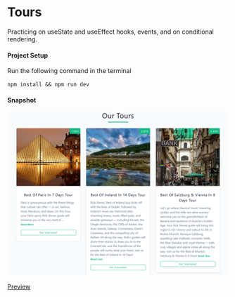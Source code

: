# Tours

Practicing on useState and useEffect hooks, events, and on conditional rendering.

#### Project Setup

Run the following command in the terminal

```
npm install && npm run dev
```

#### Snapshot

![Screenshot](screenshot.png)

[Preview](https://stalwart-mochi-31a558.netlify.app)
